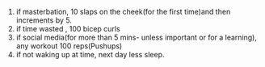 1. if masterbation, 10 slaps on the cheek(for the first time)and then increments by 5.
2. if time wasted , 100 bicep curls
3. if social media(for more than 5 mins- unless important or for a learning), any workout 100 reps(Pushups)
4. if not waking up at time, next day less sleep.
   